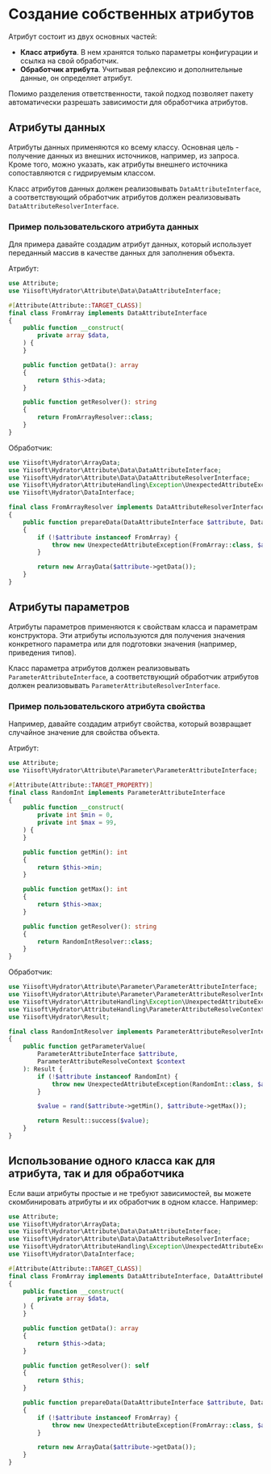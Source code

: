 # Создание собственных атрибутов

Атрибут состоит из двух основных частей:

- **Класс атрибута**. В нем хранятся только параметры конфигурации и ссылка
  на свой обработчик.
- **Обработчик атрибута**. Учитывая рефлексию и дополнительные данные, он
  определяет атрибут.

Помимо разделения ответственности, такой подход позволяет пакету
автоматически разрешать зависимости для обработчика атрибутов.

## Атрибуты данных

Атрибуты данных применяются ко всему классу. Основная цель - получение
данных из внешних источников, например, из запроса. Кроме того, можно
указать, как атрибуты внешнего источника сопоставляются с гидрируемым
классом.

Класс атрибутов данных должен реализовывать `DataAttributeInterface`, а
соответствующий обработчик атрибутов должен реализовывать
`DataAttributeResolverInterface`.

### Пример пользовательского атрибута данных

Для примера давайте создадим атрибут данных, который использует переданный
массив в качестве данных для заполнения объекта.

Атрибут:

```php
use Attribute;
use Yiisoft\Hydrator\Attribute\Data\DataAttributeInterface;

#[Attribute(Attribute::TARGET_CLASS)]
final class FromArray implements DataAttributeInterface
{
    public function __construct(
        private array $data,
    ) {
    }

    public function getData(): array
    {
        return $this->data;
    }

    public function getResolver(): string
    {
        return FromArrayResolver::class;
    }
}
```

Обработчик:

```php
use Yiisoft\Hydrator\ArrayData;
use Yiisoft\Hydrator\Attribute\Data\DataAttributeInterface;
use Yiisoft\Hydrator\Attribute\Data\DataAttributeResolverInterface;
use Yiisoft\Hydrator\AttributeHandling\Exception\UnexpectedAttributeException;
use Yiisoft\Hydrator\DataInterface;

final class FromArrayResolver implements DataAttributeResolverInterface
{
    public function prepareData(DataAttributeInterface $attribute, DataInterface $data): DataInterface
    {
        if (!$attribute instanceof FromArray) {
            throw new UnexpectedAttributeException(FromArray::class, $attribute);
        }

        return new ArrayData($attribute->getData());
    }
}
```

## Атрибуты параметров

Атрибуты параметров применяются к свойствам класса и параметрам
конструктора. Эти атрибуты используются для получения значения конкретного
параметра или для подготовки значения (например, приведения типов).

Класс параметра атрибутов должен реализовывать
`ParameterAttributeInterface`, а соответствующий обработчик атрибутов должен
реализовывать `ParameterAttributeResolverInterface`.

### Пример пользовательского атрибута свойства

Например, давайте создадим атрибут свойства, который возвращает случайное
значение для свойства объекта.

Атрибут:

```php
use Attribute;
use Yiisoft\Hydrator\Attribute\Parameter\ParameterAttributeInterface;

#[Attribute(Attribute::TARGET_PROPERTY)]
final class RandomInt implements ParameterAttributeInterface
{
    public function __construct(
        private int $min = 0,
        private int $max = 99,
    ) {
    }

    public function getMin(): int
    {
        return $this->min;
    }

    public function getMax(): int
    {
        return $this->max;
    }

    public function getResolver(): string
    {
        return RandomIntResolver::class;
    }
}
```

Обработчик:

```php
use Yiisoft\Hydrator\Attribute\Parameter\ParameterAttributeInterface;
use Yiisoft\Hydrator\Attribute\Parameter\ParameterAttributeResolverInterface;
use Yiisoft\Hydrator\AttributeHandling\Exception\UnexpectedAttributeException;
use Yiisoft\Hydrator\AttributeHandling\ParameterAttributeResolveContext;
use Yiisoft\Hydrator\Result;

final class RandomIntResolver implements ParameterAttributeResolverInterface
{
    public function getParameterValue(
        ParameterAttributeInterface $attribute,
        ParameterAttributeResolveContext $context
    ): Result {
        if (!$attribute instanceof RandomInt) {
            throw new UnexpectedAttributeException(RandomInt::class, $attribute);
        }

        $value = rand($attribute->getMin(), $attribute->getMax());

        return Result::success($value);
    }
}
```

## Использование одного класса как для атрибута, так и для обработчика

Если ваши атрибуты простые и не требуют зависимостей, вы можете
скомбинировать атрибуты и их обработчик в одном классе. Например:

```php
use Attribute;
use Yiisoft\Hydrator\ArrayData;
use Yiisoft\Hydrator\Attribute\Data\DataAttributeInterface;
use Yiisoft\Hydrator\Attribute\Data\DataAttributeResolverInterface;
use Yiisoft\Hydrator\AttributeHandling\Exception\UnexpectedAttributeException;
use Yiisoft\Hydrator\DataInterface;

#[Attribute(Attribute::TARGET_CLASS)]
final class FromArray implements DataAttributeInterface, DataAttributeResolverInterface
{
    public function __construct(
        private array $data,
    ) {
    }

    public function getData(): array
    {
        return $this->data;
    }

    public function getResolver(): self
    {
        return $this;
    }

    public function prepareData(DataAttributeInterface $attribute, DataInterface $data): DataInterface
    {
        if (!$attribute instanceof FromArray) {
            throw new UnexpectedAttributeException(FromArray::class, $attribute);
        }

        return new ArrayData($attribute->getData());
    }
}
```
